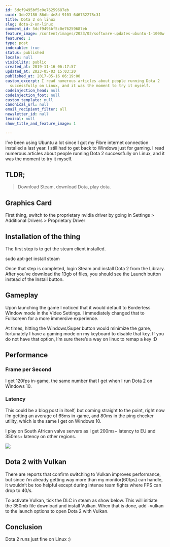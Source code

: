 ```yaml
---
id: 5dcf9495bf5c0e76259687eb
uuid: 3de22180-86db-4e8d-9103-646732278c31
title: Dota 2 on linux
slug: dota-2-on-linux
comment_id: 5dcf9495bf5c0e76259687eb
feature_image: /content/images/2023/02/software-updates-ubuntu-1-1000w.png
featured: 1
type: post
indexable: true
status: published
locale: null
visibility: public
created_at: 2019-11-16 06:17:57
updated_at: 2023-05-03 15:03:20
published_at: 2017-05-16 06:19:00
custom_excerpt: I read numerous articles about people running Dota 2
  successfully on Linux, and it was the moment to try it myself.
codeinjection_head: null
codeinjection_foot: null
custom_template: null
canonical_url: null
email_recipient_filter: all
newsletter_id: null
lexical: null
show_title_and_feature_image: 1

---
```


I’ve been using Ubuntu a lot since I got my Fibre internet connection installed a last year. I still had to get back to Windows just for gaming. I read numerous articles about people running Dota 2 successfully on Linux, and it was the moment to try it myself.

## TLDR;

> Download Steam, download Dota, play dota.

## Graphics Card

First thing, switch to the proprietary nvidia driver by going in Settings > Additional Drivers > Proprietary Driver

## Installation of the thing

The first step is to get the steam client installed.

sudo apt-get install steam

Once that step is completed, login Steam and install Dota 2 from the Library. After you’ve download the 13gb of files, you should see the Launch button instead of the Install button.

## Gameplay

Upon launching the game I noticed that it would default to Borderless Window mode in the Video Settings. I immediately changed that to Fullscreen for a more immersive experience.

At times, hitting the Windows/Super button would minimize the game, fortunately I have a gaming mode on my keyboard to disable that key. If you do not have that option, I’m sure there’s a way on linux to remap a key :D

## Performance

### Frame per Second

I get 120fps in-game, the same number that I get when I run Dota 2 on Windows 10.

### Latency

This could be a blog post in itself, but coming straight to the point, right now i’m getting an average of 65ms in-game, and 80ms in the ping checker utility, which is the same I get on Windows 10.

I play on South African valve servers as I get 200ms+ latency to EU and 350ms+ latency on other regions.

![](/content/images/2019/11/latency-map-dota2-1.jpg)

## Dota 2 with Vulkan

There are reports that confirm switching to Vulkan improves performance, but since i’m already getting way more than my monitor(60fps) can handle, it wouldn’t be too helpful except during intense team fights where FPS can drop to 40/s.

To activate Vulkan, tick the DLC in steam as show below. This will initiate the 350mb file download and install Vulkan. When that is done, add -vulkan to the launch options to open Dota 2 with Vulkan.

## Conclusion

Dota 2 runs just fine on Linux :)